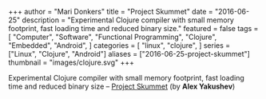 +++
author = "Mari Donkers"
title = "Project Skummet"
date = "2016-06-25"
description = "Experimental Clojure compiler with small memory footprint, fast loading time and reduced binary size."
featured = false
tags = [
    "Computer",
    "Software",
    "Functional Programming",
    "Clojure",
    "Embedded",
    "Android",
]
categories = [
    "linux",
    "clojure",
]
series = ["Linux", "Clojure", "Android"]
aliases = ["2016-06-25-project-skummet"]
thumbnail = "images/clojure.svg"
+++

Experimental Clojure compiler with small memory footprint, fast loading time and reduced binary size – [Project Skummet](http://clojure-android.info/skummet/) (by **Alex Yakushev**)
